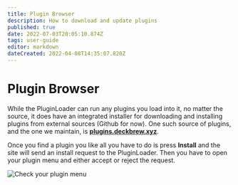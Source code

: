 ```yaml
---
title: Plugin Browser
description: How to download and update plugins
published: true
date: 2022-07-03T20:05:10.874Z
tags: user-guide
editor: markdown
dateCreated: 2022-04-08T14:35:07.820Z
---
```


# Plugin Browser

While the PluginLoader can run any plugins you load into it, no matter the source, it does have an integrated installer for downloading and installing plugins from external sources (Github for now). One such source of plugins, and the one we maintain, is **[plugins.deckbrew.xyz](https://plugins.deckbrew.xyz)**.

Once you find a plugin you like all you have to do is press **Install** and the site will send an install request to the PluginLoader. Then you have to open your plugin menu and either accept or reject the request.

![Check your plugin menu](https://cdn.tzatzikiweeb.moe/file/steam-deck-homebrew/check_plugin_menu.png)